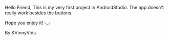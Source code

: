 Hello Friend,
This is my very first project in AndroidStudio.
The app doesn't really work besides the buttons.

Hope you enjoy it! -_-

By KVinnyVids.